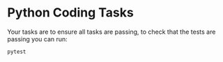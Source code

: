 # Python Coding Tasks

Your tasks are to ensure all tasks are passing, to check that the tests are passing you can run:
```
pytest
```